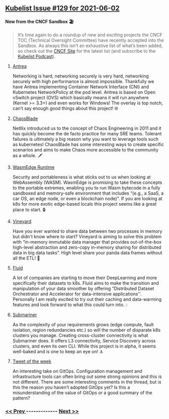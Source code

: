## [Kubelist Issue #129 for 2021-06-02](https://kubelist.com/issue/129)

#### New from the CNCF Sandbox 🏖

> It’s time again to do a roundup of new and exciting projects the CNCF TOC (Technical Oversight Committee) have recently accepted into the Sandbox. As always this isn’t an exhaustive list of what’s been added, so check out the <a href="https://www.cncf.io/sandbox-projects/">CNCF Site</a> for the latest list (and subscribe to the <a href="https://kubelist.com/podcast">Kubelist Podcast</a>).

1. [Antrea](https://blogs.vmware.com/opensource/2021/05/05/antrea-joins-cncf-sandbox/)

    Networking is hard, networking securely is very hard, networking securely with high performance is almost impossible. Thankfully we have Antrea implementing Container Network Interface (CNI) and Kubernetes NetworkPolicy at the pod level. Antrea is based on Open vSwitch project (OVS) which basically means it will run anywhere (Kernel >= 3.3+) and even works for Windows! The overlay is top notch, can’t say enough good things about this project! 🌐
1. [ChaosBlade](https://www.alibabacloud.com/blog/chaosblade---an-open-source-chaos-engineering-tool-by-alibaba_594850)

    Netllix introduced us to the concept of Chaos Engineering in 2011 and it has quickly become the de facto practice for many SRE teams. Tolerant failures is ultimately a big reason why you want to leverage tools such as kubernetes! ChaosBlade has some interesting ways to create specific scenarios and aims to make Chaos more accessible to the community as a whole. 🗡
1. [WasmEdge Runtime](https://wasmedge.org/)

    Security and portableness is what sticks out to us when looking at WebAssembly (WASM). WasmEdge is promising to take these concepts to the portable extremes, enabling you to run Wasm bytecode in a fully sandboxed and memory-safe environment that includes “(e.g., a SaaS, a car OS, an edge node, or even a blockchain node)”. If you are looking at k8s for more exotic edge-based locals this project seems like a great place to start. 🔒
1. [Vineyard](https://v6d.io/)

    Have you ever wanted to share data between two processes in memory but didn't know where to start? Vineyard is aiming to solve this problem with “in-memory immutable data manager that provides out-of-the-box high-level abstraction and zero-copy in-memory sharing for distributed data in big data tasks”. High level share your panda data frames without all the ETL! 🌱
1. [Fluid](https://github.com/fluid-cloudnative/fluid)

    A lot of companies are starting to move their DeepLearning and more specifically their datasets to k8s. Fluid aims to make the transition and manipulation of your data smoother by offering “Distributed Dataset Orchestrator and Accelerator for data-intensive applications''. Personally I am really excited to try out their caching and data-warming features and look forward to what this could turn into. 💧
1. [Submariner](https://submariner.io/getting-started/architecture/)

    As the complexity of your requirements grows (edge compute, fault isolation, region redundancies etc.) so will the number of disparate k8s clusters you manage. Creating cross-cluster connectivity is what Submariner does. It offers L3 connectivity, Service Discovery across clusters, and even its own CLI. While this project is in alpha, it seems well-baked and is one to keep an eye on! ⚓️
1. [Tweet of the week](https://twitter.com/SteveSmith_Tech/status/1399730488143659014)

    An interesting take on GitOps. Configuration management and infrastructure tools can often bring out some strong opinions and this is not different. There are some interesting comments in the thread, but is this the reason you haven’t adopted GitOps yet? Is this a misunderstanding of the value of GitOps or a good summary of the pattern?

### [ << Prev ](kubelist-128.md) ------------- [ Next >> ](kubelist-130.md)